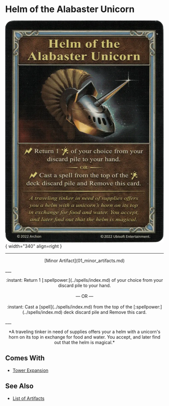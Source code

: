 # Helm of the Alabaster Unicorn

![Helm of the Alabaster Unicorn](../assets/artifacts_minor-helm_of_the_alabaster_unicorn.webp){ width="340" align=right }
___
<p style="text-align: center;" markdown>[Minor Artifact](01_minor_artifacts.md)</p>
___
<p style="text-align: center;" markdown>:instant: Return 1 [:spellpower:](../spells/index.md) of your choice from your discard pile to your hand.<br><br>— OR —<br><br>:instant: Cast a [spell](../spells/index.md) from the top of the [:spellpower:](../spells/index.md) deck discard pile and Remove this card.</p>
___
<p style="text-align: center;" markdown>*A traveling tinker in need of supplies offers your a helm with a unicorn's horn on its top in exchange for food and water. You accept, and later find out that the helm is magical.*</p>


## Comes With

- [Tower Expansion](../content/tower_expansion.md)


## See Also


- [List of Artifacts](index.md)
